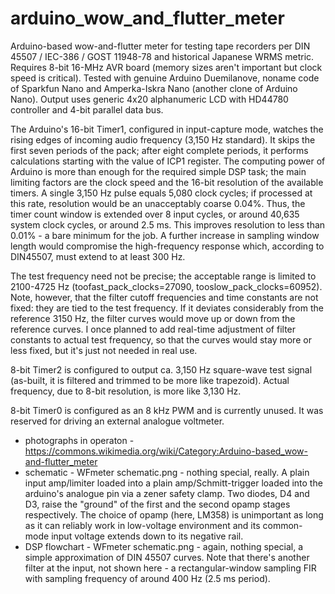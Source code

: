 # arduino_wow_and_flutter_meter
Arduino-based wow-and-flutter meter for testing tape recorders per DIN 45507  / IEC-386 / GOST 11948-78 and historical Japanese WRMS metric. 
Requires 8-bit 16-MHz AVR board (memory sizes aren't important but clock speed is critical). Tested with genuine Arduino Duemilanove, 
noname code of Sparkfun Nano and Amperka-Iskra Nano (another clone of Arduino Nano). Output uses  generic 4x20 alphanumeric LCD with 
HD44780 controller and 4-bit parallel data bus.

The Arduino's 16-bit Timer1, configured in input-capture mode, watches the rising edges of incoming audio frequency (3,150 Hz standard). 
It skips the first seven periods of the pack; after eight complete periods, it performs calculations starting with the value of ICP1 register.
The computing power of Arduino is more than enough for the required simple DSP task; the main limiting factors are the clock speed and the
16-bit resolution of the available timers. A single 3,150 Hz pulse equals 5,080 clock cycles; if processed at this rate, resolution would be
an unacceptably coarse 0.04%. Thus, the timer count window is extended over 8 input cycles, or around 40,635 system clock cycles, or around 2.5 ms.
This improves resolution to less than 0.01% - a bare minimum for the job. A further increase in sampling window length would compromise the 
high-frequency response which, according to DIN45507, must extend to at least 300 Hz.

The test frequency need not be precise; the acceptable range is limited to 2100-4725 Hz (toofast_pack_clocks=27090, tooslow_pack_clocks=60952). 
Note, however, that the filter cutoff frequencies and time constants are not fixed: they are tied to the test frequency. If it deviates considerably
from the reference 3150 Hz, the filter curves would move up or down from the reference curves. I once planned to add real-time adjustment of
filter constants to actual test frequency, so that the curves would stay more or less fixed, but it's just not needed in real use.

8-bit Timer2 is configured to output ca. 3,150 Hz square-wave test signal (as-built, it is filtered and trimmed to be more like trapezoid). Actual
frequency, due to 8-bit resolution, is more like 3,130 Hz.

8-bit Timer0 is configured as an 8 kHz PWM and is currently unused. It was reserved for driving an external analogue voltmeter.

* photographs in operaton - https://commons.wikimedia.org/wiki/Category:Arduino-based_wow-and-flutter_meter
* schematic - WFmeter schematic.png - nothing special, really. A plain input amp/limiter loaded into a plain amp/Schmitt-trigger loaded into the
arduino's analogue pin via a zener safety clamp. Two diodes, D4 and D3, raise the "ground" of the first and the second opamp stages respectively.
The choice of opamp (here, LM358) is unimportant as long as it can reliably work in low-voltage environment and its common-mode input voltage 
extends down to its negative rail.
* DSP flowchart - WFmeter schematic.png - again, nothing special, a simple approximation of DIN 45507 curves. Note that there's another filter at
the input, not shown here - a rectangular-window sampling FIR with sampling frequency of around 400 Hz (2.5 ms period).
